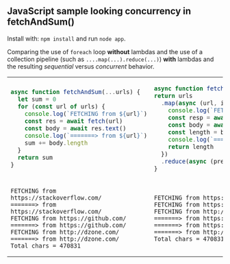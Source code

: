 ## JavaScript sample looking concurrency in fetchAndSum()

Install with: `npm install` and run `node app`.

Comparing the use of `foreach` loop **without** lambdas and the use of a
collection pipeline (such as `....map(...).reduce(...)`) **with** lambdas
and the resulting 
_sequential_ versus _concurrent_ behavior.

<table>
<tr>
<td>

```js
async function fetchAndSum(...urls) {
  let sum = 0
  for (const url of urls) {
    console.log(`FETCHING from ${url}`)
    const res = await fetch(url)
    const body = await res.text()
    console.log(`=======> from ${url}`)
    sum += body.length
  }
  return sum
}

```

</td>
<td>

```js
async function fetchAndSumλ(...urls) {
return urls
  .map(async (url, i) => {
    console.log(`FETCHING from ${url}`)
    const resp = await fetch(url)
    const body = await resp.text()
    const length = body.length
    console.log(`=======> from ${urls[i]}`)
    return length
  })
  .reduce(async (prev, curr) => await prev + await curr)
}
```

</td>
</tr>
<tr>
<td>

```
FETCHING from https://stackoverflow.com/
=======> from https://stackoverflow.com/
FETCHING from https://github.com/
=======> from https://github.com/
FETCHING from http://dzone.com/
=======> from http://dzone.com/
Total chars = 470831
```

</td>
<td>

```
FETCHING from https://stackoverflow.com/
FETCHING from https://github.com/
FETCHING from http://dzone.com/
=======> from https://github.com/
=======> from https://stackoverflow.com/
=======> from http://dzone.com/
Total chars = 470831
```

</td>
</tr>
</table>